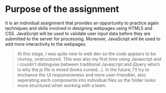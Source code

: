 # Purpose of the assignment
<p>It is an individual assignment that provides an opportunity to practice
again techniques and skills involved in designing webpages using HTML5 and CSS. JavaScript will be
used to validate user input data before they are submitted to the server for processing. Moreover,
JavaScript will be used to add more interactivity to the webpages.</p>


> At this stage, I was quite new to web dev so the code appears to be clumsy, unstructured. This was also my first time using Javascript and i couldn't distinguise between traditional Javascript and jQuery which is why the js file is mixed (looks cursed...). In the future, I'll try to enchance the UI responsiveness and more user-friendlier, also seperating each components into individual files so the folder looks more structured when working with a team.
